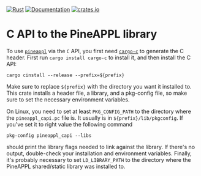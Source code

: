 [![Rust](https://github.com/N3PDF/pineappl/workflows/Rust/badge.svg)](https://github.com/N3PDF/pineappl/actions?query=workflow%3ARust)
[![Documentation](https://docs.rs/pineappl/badge.svg)](https://docs.rs/pineappl_capi)
[![crates.io](https://img.shields.io/crates/v/pineappl.svg)](https://crates.io/crates/pineappl_capi)

# C API to the PineAPPL library

To use [`pineappl`](https://crates.io/crates/pineappl) via the `C` API, you
first need [`cargo-c`](https://crates.io/crates/cargo-c) to generate the C
header. First run `cargo install cargo-c` to install it, and then install the C
API:

    cargo cinstall --release --prefix=${prefix}

Make sure to replace `${prefix}` with the directory you want it installed to.
This crate installs a header file, a library, and a pkg-config file, so make
sure to set the necessary environment variables.

On Linux, you need to set at least `PKG_CONFIG_PATH` to the directory where the
`pineappl_capi.pc` file is. It usually is in `${prefix}/lib/pkgconfig`. If
you've set it to right value the following command

    pkg-config pineappl_capi --libs

should print the library flags needed to link against the library. If there's
no output, double-check your installation and environment variables. Finally,
it's probably necessary to set `LD_LIBRARY_PATH` to the directory where the
PineAPPL shared/static library was installed to.
